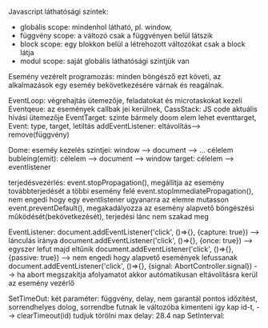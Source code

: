 Javascript láthatósági szintek:

- globális scope: mindenhol látható, pl. window, 
- függvény scope: a változó csak a függvényen belül látszik
- block scope: egy blokkon belül a létrehozott változókat csak a block látja
- modul scope: saját globális láthatósági szintjük van

Esemény vezérelt programozás: minden böngésző ezt követi, az alkalmazások egy eseméy bekövetkezésére várnak és reagálnak.

EventLoop: végrehajtás ütemezője, feladatokat és microtaskokat kezeli
Eventqeue: az események callbak jei kerülnek, 
CassStack: JS code aktuális hívási ütemezője
EventTarget: szinte bármely doom elem lehet eventtarget, 
Event: type, target, letiltás
addEventListener: eltávolítás--> remove(függvény)

Dome:
eseméy kezelés szintjei: window --> document --> ... célelem
bubleing(emit): célelem --> document --> window
target: célelem --> eventlistener

terjedésvezérlés: 
event.stopPropagation(), megállítja az esemény továbbterjedését a többi esemény felé
event.stopImmediatePropagation(), nem engedi hogy egy eventlistener ugyanarra az elemre mutasson
event.preventDefault(), megakadályozza az esemény alapvető böngészési működését(bekövetkezését), terjedési lánc nem szakad meg

EventListener: 
document.addEventListener('click', ()=>{}, {capture: true}) --> lánculás iránya
document.addEventListener('click', ()=>{}, {once: true}) --> egyszer lefut majd eltűnik
document.addEventListener('click', ()=>{}, {passive: true}) --> nem engedi hogy alapvető események lefussanak
document.addEventListener('click', ()=>{}, {signal: AbortController.signal}) --> ha abort megszakítja afolyamatot akkor autómatikusan eltávolításra kerül az esemény vezérlő

SetTimeOut: két paraméter: függvény, delay, nem garantál pontos időzítést, sorrendhelyes dolog, sorrendbe futnak le
változóba kimenteni igy kap id-t, --> clearTimeout(id) tudjuk törölni
max delay: 28.4 nap 
SetInterval: 
